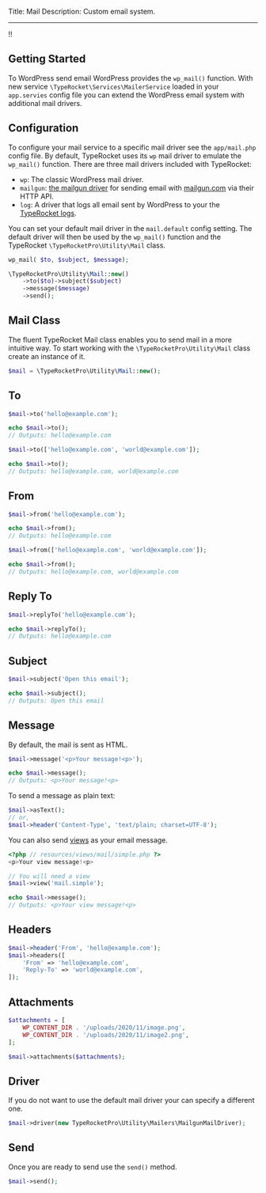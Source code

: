 Title: Mail
Description: Custom email system.

---

!!

## Getting Started

To WordPress send email WordPress provides the `wp_mail()` function. With new service `\TypeRocket\Services\MailerService` loaded in your `app.servies` config file you can extend the WordPress email system with additional mail drivers.

## Configuration

To configure your mail service to a specific mail driver see the `app/mail.php` config file. By default, TypeRocket uses its `wp` mail driver to emulate the `wp_mail()` function. There are three mail drivers included with TypeRocket:

- `wp`: The classic WordPress mail driver.
- `mailgun`: [the mailgun driver](/docs/v5/mail-mailgun/) for sending email with [mailgun.com](https://www.mailgun.com/) via their HTTP API.
- `log`: A driver that logs all email sent by WordPress to your the [TypeRocket logs](/docs/v5/log/).

You can set your default mail driver in the `mail.default` config setting. The default driver will then be used by the `wp_mail()` function and the TypeRocket `\TypeRocketPro\Utility\Mail` class.

```php
wp_mail( $to, $subject, $message);

\TypeRocketPro\Utility\Mail::new()
    ->to($to)->subject($subject)
    ->message($message)
    ->send();
```

## Mail Class

The fluent TypeRocket Mail class enables you to send mail in a more intuitive way. To start working with the `\TypeRocketPro\Utility\Mail` class create an instance of it.

```php
$mail = \TypeRocketPro\Utility\Mail::new();
```

## To

```php
$mail->to('hello@example.com');

echo $mail->to();
// Outputs: hello@example.com

$mail->to(['hello@example.com', 'world@example.com']);

echo $mail->to();
// Outputs: hello@example.com, world@example.com
```

## From

```php
$mail->from('hello@example.com');

echo $mail->from();
// Outputs: hello@example.com

$mail->from(['hello@example.com', 'world@example.com']);

echo $mail->from();
// Outputs: hello@example.com, world@example.com
```

## Reply To

```php
$mail->replyTo('hello@example.com');

echo $mail->replyTo();
// Outputs: hello@example.com
```

## Subject

```php
$mail->subject('Open this email');

echo $mail->subject();
// Outputs: Open this email
```

## Message

By default, the mail is sent as HTML.

```php
$mail->message('<p>Your message!<p>');

echo $mail->message();
// Outputs: <p>Your message!<p>
```

To send a message as plain text:

```php
$mail->asText();
// or,
$mail->header('Content-Type', 'text/plain; charset=UTF-8');
```

You can also send [views](/docs/v5/views/) as your email message.

```php
<?php // resources/views/mail/simple.php ?>
<p>Your view message!<p>
```

```php
// You will need a view
$mail->view('mail.simple');

echo $mail->message();
// Outputs: <p>Your view message!<p>
```

## Headers

```php
$mail->header('From', 'hello@example.com');
$mail->headers([
    'From' => 'hello@example.com',
    'Reply-To' => 'world@example.com',
]);
```

## Attachments

```php
$attachments = [
    WP_CONTENT_DIR . '/uploads/2020/11/image.png',
    WP_CONTENT_DIR . '/uploads/2020/11/image2.png',
];

$mail->attachments($attachments);
```

## Driver

If you do not want to use the default mail driver your can specify a different one.

```php
$mail->driver(new TypeRocketPro\Utility\Mailers\MailgunMailDriver);
```

## Send

Once you are ready to send use the `send()` method.

```php
$mail->send();
```
